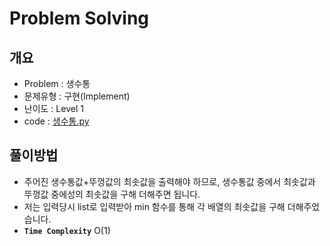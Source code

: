 # Problem Solving

## 개요

- Problem : 생수통
- 문제유형 : 구현(Implement)
- 난이도 : Level 1
- code : [생수통.py](https://kdt-gitlab.elice.io/yjk5309/algorithm-study-02/-/blob/master/2주차/2021-01-03/정소원/생수통.py)

## 풀이방법

- 주어진 생수통값+뚜껑값의 최솟값을 출력해야 하므로, 생수통값 중에서 최솟값과 뚜껑값 중에성의 최솟값을 구해 더해주면 됩니다.
- 저는 입력당시 list로 입력받아 min 함수를 통해 각 배열의 최솟값을 구해 더해주었습니다.
- **`Time Complexity`** O(1)
